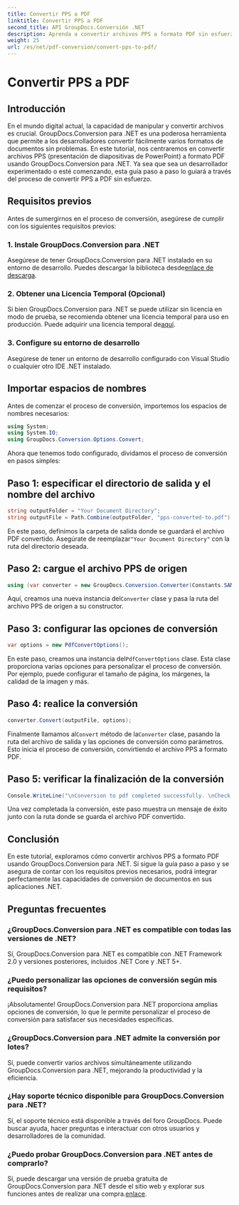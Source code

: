 ```yaml
---
title: Convertir PPS a PDF
linktitle: Convertir PPS a PDF
second_title: API GroupDocs.Conversión .NET
description: Aprenda a convertir archivos PPS a formato PDF sin esfuerzo utilizando GroupDocs.Conversion para .NET. Siga nuestra guía paso a paso para una integración perfecta.
weight: 25
url: /es/net/pdf-conversion/convert-pps-to-pdf/
---
```


# Convertir PPS a PDF

## Introducción
En el mundo digital actual, la capacidad de manipular y convertir archivos es crucial. GroupDocs.Conversion para .NET es una poderosa herramienta que permite a los desarrolladores convertir fácilmente varios formatos de documentos sin problemas. En este tutorial, nos centraremos en convertir archivos PPS (presentación de diapositivas de PowerPoint) a formato PDF usando GroupDocs.Conversion para .NET. Ya sea que sea un desarrollador experimentado o esté comenzando, esta guía paso a paso lo guiará a través del proceso de convertir PPS a PDF sin esfuerzo.
## Requisitos previos
Antes de sumergirnos en el proceso de conversión, asegúrese de cumplir con los siguientes requisitos previos:
### 1. Instale GroupDocs.Conversion para .NET
 Asegúrese de tener GroupDocs.Conversion para .NET instalado en su entorno de desarrollo. Puedes descargar la biblioteca desde[enlace de descarga](https://releases.groupdocs.com/conversion/net/).
### 2. Obtener una Licencia Temporal (Opcional)
 Si bien GroupDocs.Conversion para .NET se puede utilizar sin licencia en modo de prueba, se recomienda obtener una licencia temporal para uso en producción. Puede adquirir una licencia temporal de[aquí](https://purchase.groupdocs.com/temporary-license/).
### 3. Configure su entorno de desarrollo
Asegúrese de tener un entorno de desarrollo configurado con Visual Studio o cualquier otro IDE .NET instalado.

## Importar espacios de nombres
Antes de comenzar el proceso de conversión, importemos los espacios de nombres necesarios:
```csharp
using System;
using System.IO;
using GroupDocs.Conversion.Options.Convert;
```

Ahora que tenemos todo configurado, dividamos el proceso de conversión en pasos simples:
## Paso 1: especificar el directorio de salida y el nombre del archivo
```csharp
string outputFolder = "Your Document Directory";
string outputFile = Path.Combine(outputFolder, "pps-converted-to.pdf");
```
 En este paso, definimos la carpeta de salida donde se guardará el archivo PDF convertido. Asegúrate de reemplazar`"Your Document Directory"` con la ruta del directorio deseada.
## Paso 2: cargue el archivo PPS de origen
```csharp
using (var converter = new GroupDocs.Conversion.Converter(Constants.SAMPLE_PPS))
```
 Aquí, creamos una nueva instancia del`Converter` clase y pasa la ruta del archivo PPS de origen a su constructor.
## Paso 3: configurar las opciones de conversión
```csharp
var options = new PdfConvertOptions();
```
 En este paso, creamos una instancia del`PdfConvertOptions` clase. Esta clase proporciona varias opciones para personalizar el proceso de conversión. Por ejemplo, puede configurar el tamaño de página, los márgenes, la calidad de la imagen y más.
## Paso 4: realice la conversión
```csharp
converter.Convert(outputFile, options);
```
 Finalmente llamamos al`Convert` método de la`Converter` clase, pasando la ruta del archivo de salida y las opciones de conversión como parámetros. Esto inicia el proceso de conversión, convirtiendo el archivo PPS a formato PDF.
## Paso 5: verificar la finalización de la conversión
```csharp
Console.WriteLine("\nConversion to pdf completed successfully. \nCheck output in {0}", outputFolder);
```
Una vez completada la conversión, este paso muestra un mensaje de éxito junto con la ruta donde se guarda el archivo PDF convertido.

## Conclusión
En este tutorial, exploramos cómo convertir archivos PPS a formato PDF usando GroupDocs.Conversion para .NET. Si sigue la guía paso a paso y se asegura de contar con los requisitos previos necesarios, podrá integrar perfectamente las capacidades de conversión de documentos en sus aplicaciones .NET.
## Preguntas frecuentes
### ¿GroupDocs.Conversion para .NET es compatible con todas las versiones de .NET?
Sí, GroupDocs.Conversion para .NET es compatible con .NET Framework 2.0 y versiones posteriores, incluidos .NET Core y .NET 5+.
### ¿Puedo personalizar las opciones de conversión según mis requisitos?
¡Absolutamente! GroupDocs.Conversion para .NET proporciona amplias opciones de conversión, lo que le permite personalizar el proceso de conversión para satisfacer sus necesidades específicas.
### ¿GroupDocs.Conversion para .NET admite la conversión por lotes?
Sí, puede convertir varios archivos simultáneamente utilizando GroupDocs.Conversion para .NET, mejorando la productividad y la eficiencia.
### ¿Hay soporte técnico disponible para GroupDocs.Conversion para .NET?
Sí, el soporte técnico está disponible a través del foro GroupDocs. Puede buscar ayuda, hacer preguntas e interactuar con otros usuarios y desarrolladores de la comunidad.
### ¿Puedo probar GroupDocs.Conversion para .NET antes de comprarlo?
Sí, puede descargar una versión de prueba gratuita de GroupDocs.Conversion para .NET desde el sitio web y explorar sus funciones antes de realizar una compra.[enlace](https://releases.groupdocs.com/).